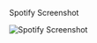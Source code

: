 Spotify Screenshot

![Spotify Screenshot](https://github.com/user-attachments/assets/2b1671f6-c4c5-4881-8b4b-531ea22f2d03)
